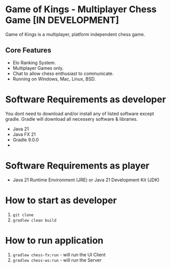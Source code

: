 # Game of Kings - Multiplayer Chess Game [IN DEVELOPMENT]
Game of Kings is a multiplayer, platform independent chess game.

## Core Features

* Elo Ranking System.
* Multiplayer Games only.
* Chat to allow chess enthusiast to communicate.
* Running on Windows, Mac, Linux, BSD.

# Software Requirements as developer
You dont need to download and/or install any of listed software except gradle. Gradle will download all necessery software & libraries.

* Java 21
* Java FX 21
* Gradle 9.0.0
* 
# Software Requirements as player

* Java 21 Runtime Environment (JRE) or Java 21 Development Kit (JDK)

# How to start as developer

1. ``git clone``
2. ``gradlew clean build``

# How to run application

1. ``gradlew chess-fx:run`` - will run the UI Client
2. ``gradlew chess-ws:run`` - will run the Server

